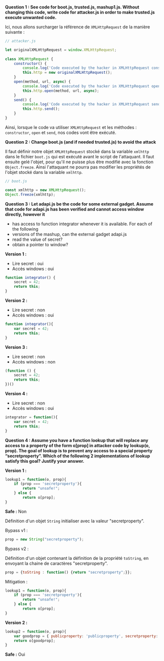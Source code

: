 **Question 1 : See code for boot.js, trusted.js, mashup1.js. Without changing this code, write code for attacker.js in order to make trusted.js execute unwanted code.**

Ici, nous allons surcharger la référence de `XMLHttpRequest` de la manière suivante :

```js
// attacker.js

let originalXMLHttpRequest = window.XMLHttpRequest;  
  
class XMLHttpRequest {  
    constructor() {  
        console.log('Code executed by the hacker in XMLHttpRequest constructor');  
        this.http = new originalXMLHttpRequest();  
    }  
    open(method, url, async) {  
        console.log('Code executed by the hacker in XMLHttpRequest open');  
        this.http.open(method, url, async);  
    }  
    send() {  
        console.log('Code executed by the hacker in XMLHttpRequest send');  
        this.http.send();  
    }  
}
```

Ainsi, lorsque le code va utiliser `XMLHttpRequest` et les méthodes : `constructor`, `open` et `send`, nos codes vont être exécuté.

**Question 2 : Change boot.js (and if needed trusted.js) to avoid the attack**

Il faut définir notre objet `XMLHttpRequest` stocké dans la variable `xmlhttp` dans le fichier `boot.js` qui est exécuté avant le script de l'attaquant. Il faut ensuite gelé l'objet, pour qu'il ne puisse plus être modifié avec la fonction `Object.freeze`. Ainsi l'attaquant ne pourra pas modifier les propriétés de l'objet stocké dans la variable `xmlhttp`.

```js
// boot.js

const xmlhttp = new XMLHttpRequest();  
Object.freeze(xmlhttp);
```

**Question 3 : Let adapi.js be the code for some external gadget. Assume that code for adapi.js has been verified and cannot access window directly, however it**

- has access to function integrator whenever it is available. For each of the following
- versions of the mashup, can the external gadget adapi.js
- read the value of secret?
- obtain a pointer to window?

**Version 1 :**

- Lire secret : oui
- Accès windows : oui

```js
function integrator() {  
    secret = 42;  
    return this;  
}
```

**Version 2 :**

- Lire secret : non
- Accès windows : oui

```js
function integrator(){  
    var secret = 42;  
    return this;  
}
```

**Version 3 :**

- Lire secret : non
- Accès windows : non

```js
(function () {  
    secret = 42;  
    return this;  
})()
```

**Version 4 :**

- Lire secret : non
- Accès windows : oui

```js
integrator = function(){  
    var secret = 42;  
    return this;  
}
```

**Question 4 : Assume you have a function lookup that will replace any access to a property of the form o\[prop\] in attacker code by lookup(o, prop). The goal of lookup is to prevent any access to a special property “secretproperty”. Which of the following 2 implementations of lookup satisfy this goal? Justify your answer.**

**Version 1 :**

```js
lookup1 = function(o, prop){ 
	if (prop === 'secretproperty'){ 
		return "unsafe!"; 
	} else { 
		return o[prop]; 
}
```

**Safe :** Non

Définition d'un objet `String` initialiser avec la valeur "secretproperty".

Bypass v1 :

```js
prop = new String("secretproperty");
```

Bypass v2 :

Définition d'un objet contenant la définition de la propriété `toString`, en envoyant la chaine de caractères "secretproperty".

```js
prop = {toString : function() {return "secretproperty";}};
```

Mitigation :

```js
lookup1 = function(o, prop){ 
	if (prop === 'secretproperty'){ 
		return "unsafe!"; 
	} else { 
		return o[prop]; 
}
```

**Version 2 :**

```js
lookup2 = function(o, prop){ 
	var goodprop = { publicproperty: 'publicproperty', secretproperty: 'publicproperty'}[prop]; 
	return o[goodprop];
}
```

**Safe :** Oui

